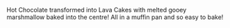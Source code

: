Hot Chocolate transformed into Lava Cakes with melted gooey marshmallow baked into the centre! All in a muffin pan and so easy to bake!
